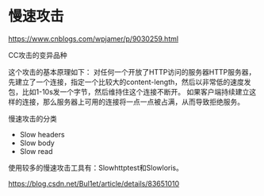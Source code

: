 # 慢速攻击

https://www.cnblogs.com/wpjamer/p/9030259.html

CC攻击的变异品种

这个攻击的基本原理如下：
对任何一个开放了HTTP访问的服务器HTTP服务器，先建立了一个连接，指定一个比较大的content-length，然后以非常低的速度发包，比如1-10s发一个字节，然后维持住这个连接不断开。
如果客户端持续建立这样的连接，那么服务器上可用的连接将一点一点被占满，从而导致拒绝服务。

慢速攻击的分类

- Slow headers
- Slow body
- Slow read


使用较多的慢速攻击工具有：Slowhttptest和Slowloris。

https://blog.csdn.net/Bul1et/article/details/83651010
